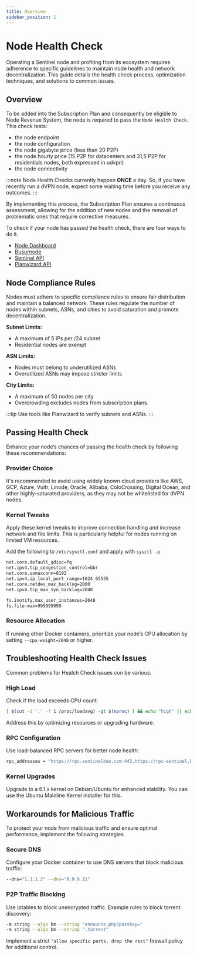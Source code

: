 ```yaml
---
title: Overview
sidebar_position: 1
---
```


# Node Health Check

Operating a Sentinel node and profiting from its ecosystem requires adherence to specific guidelines to maintain node health and network decentralization. This guide details the health check process, optimization techniques, and solutions to common issues.

## Overview

To be added into the Subscription Plan and consequently be eligible to Node Revenue System, the node is required to pass the `Node Health Check`.
This check tests:
- the node endpoint
- the node configuration
- the node gigabyte price (less than 20 P2P)
- the node hourly price (15 P2P for datacenters and 31,5 P2P for residentials nodes, both expressed in udvpn)
- the node connectivity

:::note
Node Health Checks currently happen **ONCE** a day. So, if you have recently run a dVPN node, expect some waiting time before you receive any outcomes.
:::

By implementing this process, the Subscription Plan ensures a continuous assessment, allowing for the addition of new nodes and the removal of problematic ones that require corrective measures.

To check if your node has passed the health check, there are four ways to do it.

- [Node Dashboard](/nodes/health-check/node-dashboard)
- [Busurnode](/nodes/health-check/busurnode)
- [Sentinel API](/nodes/health-check/sentinel-api)
- [Planwizard API](/nodes/health-check/plan-wizard)

## Node Compliance Rules

Nodes must adhere to specific compliance rules to ensure fair distribution and maintain a balanced network. These rules regulate the number of nodes within subnets, ASNs, and cities to avoid saturation and promote decentralization.

**Subnet Limits:**

- A maximum of 5 IPs per /24 subnet
- Residential nodes are exempt

**ASN Limits:**

- Nodes must belong to underutilized ASNs
- Overutilized ASNs may impose stricter limits

**City Limits:**

- A maximum of 50 nodes per city
- Overcrowding excludes nodes from subscription plans.

:::tip
Use tools like Planwizard to verify subnets and ASNs.
:::

## Passing Health Check

Enhance your node’s chances of passing the health check by following these recommendations:

### Provider Choice

It's recommended to avoid using widely known cloud providers like AWS, GCP, Azure, Vultr, Linode, Oracle, Alibaba, ColoCrossing, Digital Ocean, and other highly-saturated providers, as they may not be whitelisted for dVPN nodes.

### Kernel Tweaks

Apply these kernel tweaks to improve connection handling and increase network and file limits. This is particularly helpful for nodes running on limited VM resources.

Add the following to `/etc/sysctl.conf` and apply with `sysctl -p`

```bash
net.core.default_qdisc=fq
net.ipv4.tcp_congestion_control=bbr
net.core.somaxconn=8192
net.ipv4.ip_local_port_range=1024 65535
net.core.netdev_max_backlog=2000
net.ipv4.tcp_max_syn_backlog=2048

fs.inotify.max_user_instances=2048
fs.file-max=999999999
```

### Resource Allocation

If running other Docker containers, prioritize your node’s CPU allocation by setting `--cpu-weight=2048` or higher.

## Troubleshooting Health Check Issues

Common problems for Healch Check issues con be various:

### High Load

Check if the load exceeds CPU count:

```bash
[ $(cut -d '.' -f 1 /proc/loadavg) -gt $(nproc) ] && echo "high" || echo "low"
```

Address this by optimizing resources or upgrading hardware.

### RPC Configuration

Use load-balanced RPC servers for better node health:

```bash
rpc_addresses = "https://rpc.sentineldao.com:443,https://rpc-sentinel.busurnode.com:443,https://sentinel-rpc.publicnode.com:443"
```

### Kernel Upgrades

Upgrade to a 6.1.x kernel on Debian/Ubuntu for enhanced stability. You can use the Ubuntu Mainline Kernel installer for this.


## Workarounds for Malicious Traffic

To protect your node from malicious traffic and ensure optimal performance, implement the following strategies.

### Secure DNS

Configure your Docker container to use DNS servers that block malicious traffic:

```bash
--dns="1.1.1.2" --dns="9.9.9.11"
```

### P2P Traffic Blocking

Use iptables to block unencrypted traffic. Example rules to block torrent discovery:

```bash
-m string --algo bm --string "announce.php?passkey="
-m string --algo bm --string ".torrent"
```

Implement a strict `"allow specific ports, drop the rest"` firewall policy for additional control.